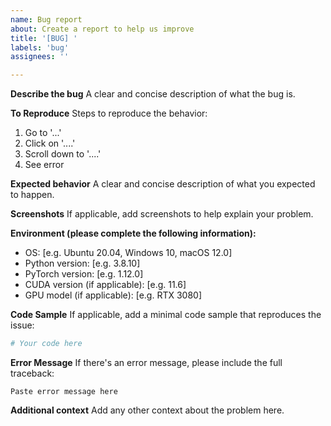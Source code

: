 ```yaml
---
name: Bug report
about: Create a report to help us improve
title: '[BUG] '
labels: 'bug'
assignees: ''

---
```


**Describe the bug**
A clear and concise description of what the bug is.

**To Reproduce**
Steps to reproduce the behavior:
1. Go to '...'
2. Click on '....'
3. Scroll down to '....'
4. See error

**Expected behavior**
A clear and concise description of what you expected to happen.

**Screenshots**
If applicable, add screenshots to help explain your problem.

**Environment (please complete the following information):**
 - OS: [e.g. Ubuntu 20.04, Windows 10, macOS 12.0]
 - Python version: [e.g. 3.8.10]
 - PyTorch version: [e.g. 1.12.0]
 - CUDA version (if applicable): [e.g. 11.6]
 - GPU model (if applicable): [e.g. RTX 3080]

**Code Sample**
If applicable, add a minimal code sample that reproduces the issue:

```python
# Your code here
```

**Error Message**
If there's an error message, please include the full traceback:

```
Paste error message here
```

**Additional context**
Add any other context about the problem here.
